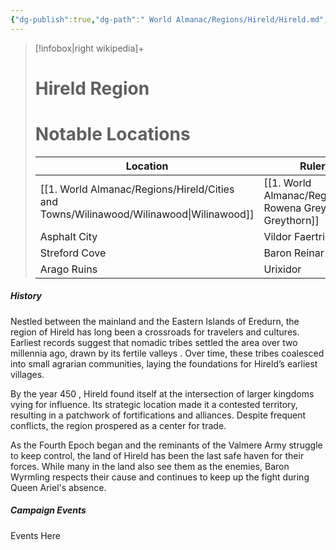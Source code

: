 ```yaml
---
{"dg-publish":true,"dg-path":" World Almanac/Regions/Hireld/Hireld.md","permalink":"/world-almanac/regions/hireld/hireld/"}
---
```



> [!infobox|right wikipedia]+
> # Hireld Region
> # Notable Locations
 >|  Location |  Ruler/Person of Interest |
> | ---- | --- |
> | [[1. World Almanac/Regions/Hireld/Cities and Towns/Wilinawood/Wilinawood\|Wilinawood]] | [[1. World Almanac/Regions/Hireld/NPCs/Madame Rowena Greythorn\|Madame Rowena Greythorn]] |
> | Asphalt City | Vildor Faertrin|
> | Streford Cove | Baron Reinar Wyrmling|
> | Arago Ruins| Urixidor

##### History

Nestled between the mainland and the Eastern Islands of Eredurn, the region of Hireld has long been a crossroads for travelers and cultures. Earliest records suggest that nomadic tribes settled the area over two millennia ago, drawn by its fertile valleys . Over time, these tribes coalesced into small agrarian communities, laying the foundations for Hireld’s earliest villages.

By the year 450 , Hireld found itself at the intersection of larger kingdoms vying for influence. Its strategic location made it a contested territory, resulting in a patchwork of fortifications and alliances. Despite frequent conflicts, the region prospered as a center for trade. 

As the Fourth Epoch began and the reminants of the Valmere Army struggle to keep control, the land of Hireld has been the last safe haven for their forces. While many in the land also see them as the enemies, Baron Wyrmling respects their cause and continues to keep up the fight during Queen Ariel's absence.



##### Campaign Events

Events Here
